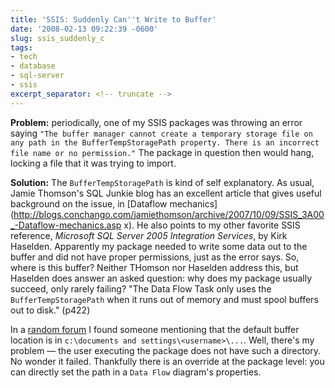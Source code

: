 ```yaml
---
title: 'SSIS: Suddenly Can''t Write to Buffer'
date: '2008-02-13 09:22:39 -0600'
slug: ssis_suddenly_c
tags:
- tech
- database
- sql-server
- ssis
excerpt_separator: <!-- truncate -->
---
```


**Problem:** periodically, one of my SSIS packages was throwing an error saying
`"The buffer manager cannot create a temporary storage file on any path in the
BufferTempStoragePath property. There is an incorrect file name or no
permission."` The package in question then would hang, locking a file that it
was trying to import.

<!-- truncate -->

**Solution:** The `BufferTempStoragePath` is kind of self explanatory. As usual,
Jamie Thomson's SQL Junkie blog has an excellent article that gives useful
background on the issue, in [Dataflow mechanics](http://blogs.conchango.com/jamiethomson/archive/2007/10/09/SSIS_3A00_-Dataflow-mechanics.asp
x). He also points to my other favorite SSIS reference,
_Microsoft SQL Server 2005 Integration Services_, by Kirk Haselden. Apparently
my package needed to write some data out to the buffer and did not have proper
permissions, just as the error says. So, where is this buffer? Neither THomson
nor Haselden address this, but Haselden does answer an asked question: why does
my package usually succeed, only rarely failing? "The Data Flow Task only uses
the `BufferTempStoragePath` when it runs out of memory and must spool buffers
out to disk." (p422)

In a [random
forum](http://forums.microsoft.com/MSDN/ShowPost.aspx?PostID=552382&SiteID=1) I found someone mentioning that the default buffer location is in
`c:\documents and settings\<username>\...`. Well, there's my problem &mdash; the
user executing the package does not have such a directory. No wonder it failed.
Thankfully there is an override at the package level: you can directly set the
path in a `Data Flow` diagram's properties.
